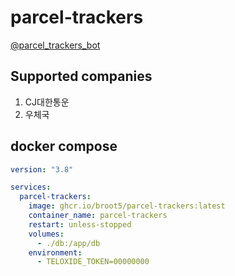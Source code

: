 # parcel-trackers

[@parcel_trackers_bot](https://t.me/parcel_trackers_bot)

## Supported companies
1. CJ대한통운
2. 우체국

## docker compose
```yaml
version: "3.8"

services:
  parcel-trackers:
    image: ghcr.io/broot5/parcel-trackers:latest
    container_name: parcel-trackers
    restart: unless-stopped
    volumes:
      - ./db:/app/db
    environment:
      - TELOXIDE_TOKEN=00000000
```
